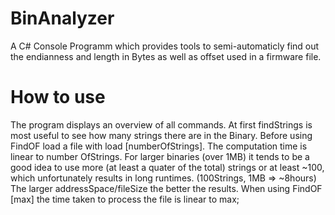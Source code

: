 # BinAnalyzer
A C# Console Programm which provides tools to semi-automaticly find out the endianness and length in Bytes as well as offset used in a firmware file.
# How to use
The program displays an overview of all commands.
At first findStrings is most useful to see how many strings there are in the Binary.
Before using FindOF load a file with load [numberOfStrings]. The computation time is linear to number OfStrings.
For larger binaries (over 1MB) it tends to be a good idea to use more (at least a quater of the total) strings or at least ~100, which unfortunately results in long runtimes.
(100Strings, 1MB => ~8hours)
The larger addressSpace/fileSize the better the results.
When using FindOF [max] the time taken to process the file is linear to max;
